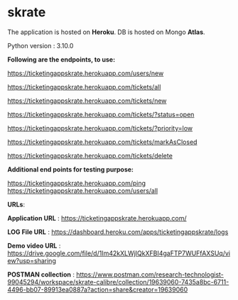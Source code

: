 # skrate

The application is hosted on **Heroku**.
DB is hosted on Mongo **Atlas**.

Python version : 3.10.0

**Following are the endpoints, to use:**

https://ticketingappskrate.herokuapp.com/users/new

https://ticketingappskrate.herokuapp.com/tickets/all 

https://ticketingappskrate.herokuapp.com/tickets/new 

https://ticketingappskrate.herokuapp.com/tickets/?status=open 

https://ticketingappskrate.herokuapp.com/tickets/?priority=low 

https://ticketingappskrate.herokuapp.com/tickets/markAsClosed 

https://ticketingappskrate.herokuapp.com/tickets/delete 


**Additional end points for testing purpose:**

https://ticketingappskrate.herokuapp.com/ping
https://ticketingappskrate.herokuapp.com/users/all

**URLs**:

**Application URL** : https://ticketingappskrate.herokuapp.com/

**LOG File URL**    : https://dashboard.heroku.com/apps/ticketingappskrate/logs

**Demo video URL**  : https://drive.google.com/file/d/1Im42kXLWjIQkXFBI4gaFTP7WUFfAXSUq/view?usp=sharing

**POSTMAN collection**  : https://www.postman.com/research-technologist-99045294/workspace/skrate-calibre/collection/19639060-7435a8bc-6711-4496-bb07-89913ea0887a?action=share&creator=19639060
